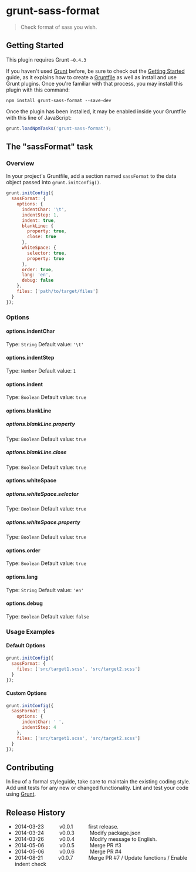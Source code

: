 # grunt-sass-format

> Check format of sass you wish.

## Getting Started
This plugin requires Grunt `~0.4.3`

If you haven't used [Grunt](http://gruntjs.com/) before, be sure to check out the [Getting Started](http://gruntjs.com/getting-started) guide, as it explains how to create a [Gruntfile](http://gruntjs.com/sample-gruntfile) as well as install and use Grunt plugins. Once you're familiar with that process, you may install this plugin with this command:

```shell
npm install grunt-sass-format --save-dev
```

Once the plugin has been installed, it may be enabled inside your Gruntfile with this line of JavaScript:

```js
grunt.loadNpmTasks('grunt-sass-format');
```

## The "sassFormat" task

### Overview
In your project's Gruntfile, add a section named `sassFormat` to the data object passed into `grunt.initConfig()`.

```js
grunt.initConfig({
  sassFormat: {
    options: {
      indentChar: '\t',
      indentStep: 1,
      indent: true,
      blankLine: {
        property: true,
        close: true
      },
      whiteSpace: {
        selector: true,
        property: true
      },
      order: true,
      lang: 'en',
      debug: false
    },
    files: ['path/to/target/files']
  }
});
```

### Options

#### options.indentChar
Type: `String`
Default value: `'\t'`

#### options.indentStep
Type: `Number`
Default value: `1`

#### options.indent
Type: `Boolean`
Default value: `true`

#### options.blankLine

##### options.blankLine.property
Type: `Boolean`
Default value: `true`

##### options.blankLine.close
Type: `Boolean`
Default value: `true`

#### options.whiteSpace

##### options.whiteSpace.selector
Type: `Boolean`
Default value: `true`

##### options.whiteSpace.property
Type: `Boolean`
Default value: `true`

#### options.order
Type: `Boolean`
Default value: `true`

#### options.lang
Type: `String`
Default value: `'en'`

#### options.debug
Type: `Boolean`
Default value: `false`

### Usage Examples

#### Default Options

```js
grunt.initConfig({
  sassFormat: {
    files: ['src/target1.scss', 'src/target2.scss']
  }
});
```

#### Custom Options

```js
grunt.initConfig({
  sassFormat: {
    options: {
      indentChar: ' ',
      indentStep: 4
    },
    files: ['src/target1.scss', 'src/target2.scss']
  }
});
```

## Contributing
In lieu of a formal styleguide, take care to maintain the existing coding style. Add unit tests for any new or changed functionality. Lint and test your code using [Grunt](http://gruntjs.com/).

## Release History
* 2014-03-23   v0.0.1   first release.
* 2014-03-24   v0.0.3   Modify package.json
* 2014-03-26   v0.0.4   Modify message to English.
* 2014-05-06   v0.0.5   Merge PR #3
* 2014-05-06   v0.0.6   Merge PR #4
* 2014-08-21   v0.0.7   Merge PR #7 / Update functions / Enable indent check
